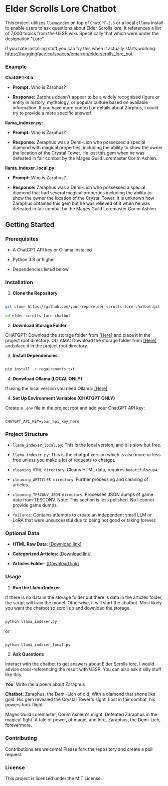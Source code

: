 
  
  

# Elder Scrolls Lore Chatbot

  

This project utilizes `llamaindex` on top of `ChatGPT-3.5` or a local `ollama` install to enable users to ask questions about Elder Scrolls lore. It references a list of 7,000 topics from the UESP wiki. Specifically that which were under the designation "Lore".

If you hate installing stuff you can try this when it actually starts working:
https://huggingface.co/spaces/emarron/elderscrolls_lore_bot
  

### Example

  

**ChatGPT-3.5:**

-  **Prompt:** Who is Zarphus?

-  **Response:** Zarphus doesn't appear to be a widely recognized figure or entity in history, mythology, or popular culture based on available information. If you have more context or details about Zarphus, I could try to provide a more specific answer!

  

**llama_indexer.py:**

-  **Prompt:** Who is Zarphus?

-  **Response:** Zaraphus was a Demi-Lich who possessed a special diamond with magical properties, including the ability to show the owner the location of the Crystal Tower. He lost this gem when he was defeated in fair combat by the Mages Guild Loremaster Corim Ashlen.

**llama_indexer_local.py:**
  
-  **Prompt:** Who is Zarphus?

-  **Response:** Zaraphus was a Demi-Lich who possessed a special diamond that had several magical properties including the ability to show the owner the location of the Crystal Tower. It is unknown how Zaraphus obtained this gem but he was relieved of it when he was defeated in fair combat by the Mages Guild Loremaster Corim Ashlen.


## Getting Started

  

### Prerequisites

  

- A ChatGPT API key or Ollama installed

- Python 3.8 or higher

- Dependencies listed below

  

### Installation
  

1.  **Clone the Repository**

  

```bash

git clone https://github.com/your-repo/elder-scrolls-lore-chatbot.git

cd elder-scrolls-lore-chatbot

```

  

2.  **Download Storage Folder**

  
CHATGPT:
Download the storage folder from [\[Here\]](https://www.mediafire.com/file/amooo5lm6jxwm2m/storage.7z/file) and place it in the project root directory.
OLLAMA:
Download the storage folder from [\[Here\]](https://www.mediafire.com/file/96xk9ulhjdeqlc4/storage_bge.7z/file) and place it in the project root directory.

  

3.  **Install Dependencies**

  

```bash

pip install -r requirements.txt

```

4. **Donwload Ollama (LOCAL ONLY)**

If using the local version you need Ollama: [\[Here\]](https://ollama.com/download)
  

4.  **Set Up Environment Variables (CHATGPT ONLY)**

  

Create a `.env` file in the project root and add your ChatGPT API key:

  

```env

CHATGPT_API_KEY=your_api_key_here

```


  

### Project Structure

-  `llama_indexer_local.py`: This is the local version, and it is slow but free.
-  `llama_indexer.py`: This is the chatgpt version which is also more or less free unless you make a lot of requests to chatgpt.
-  `cleaning_HTML directory`: Cleans HTML data, requires `beautifulsoup4`.

-  `cleaning_ARTICLES directory`: Further processing and cleaning of articles.

-  `cleaning_TESCONV_JSON directory`: Processes JSON dumps of game data from TESCONV. Note: This section is less polished. No I cannot provide game dumps.

-  `failures`: Contains attempts to create an independent small LLM or LoRA that were unsuccessful due to being not good or taking forever.

  

### Optional Data

  

-  **HTML Raw Data**: [\[Download link\]](https://www.mediafire.com/file/gwcvx4wn59c01q8/UESP_LORE_DUMP.7z/file)

-  **Categorized Articles**: [\[Download link\]](https://www.mediafire.com/file/06i4q8pkxwrbh0i/articles_categorized.7z/file)

-  **Articles Folder**: [\[Download link\]](https://www.mediafire.com/file/o66jcb5w64a12o0/articles.7z/file)

  

### Usage

  

1.  **Run the Llama Indexer**

  

If there is no data in the storage folder but there is data in the articles folder, the script will train the model. Otherwise, it will start the chatbot. Most likely you want the chatbot so scroll up and download the storage.

  

```bash

python llama_indexer.py

```
 or 
```bash

python llama_indexer_local.py

```
  

2.  **Ask Questions**

  

Interact with the chatbot to get answers about Elder Scrolls lore. I would advise cross-referencing the result with UESP. You can also ask it silly stuff like this.

  

**You**: Write me a poem about Zaraphus

**Chatbot**: Zaraphus, the Demi-Lich of old,
With a diamond that shone like gold.
His gem revealed the Crystal Tower's sight,
Lost in fair combat, his powers took flight.

Mages Guild Loremaster, Corim Ashlen's might,
Defeated Zaraphus in the magical fight.
A tale of power, of magic, and lore,
Zaraphus, the Demi-Lich, forevermore.

  

### Contributing

  

Contributions are welcome! Please fork the repository and create a pull request.

  

### License

  

This project is licensed under the MIT License.
